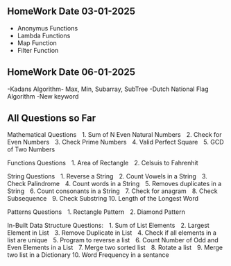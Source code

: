 ## HomeWork Date 03-01-2025
- Anonymus Functions
- Lambda Functions
- Map Function
- Filter Function

## HomeWork Date 06-01-2025
-Kadans Algorithm- Max, Min, Subarray, SubTree
-Dutch National Flag Algorithm
-New keyword

## All Questions so Far
Mathematical Questions
 1.⁠ ⁠Sum of N Even Natural Numbers
 2.⁠ ⁠Check for Even Numbers
 3.⁠ ⁠Check Prime Numbers
 4.⁠ ⁠Valid Perfect Square
 5.⁠ ⁠GCD of Two Numbers

Functions Questions
 1.⁠ ⁠Area of Rectangle
 2.⁠ ⁠Celsuis to Fahrenhit

String Questions
 1.⁠ ⁠Reverse a String
 2.⁠ ⁠Count Vowels in a String
 3.⁠ ⁠Check Palindrome
 4.⁠ ⁠Count words in a String
 5.⁠ ⁠Removes duplicates in a String
 6.⁠ ⁠Count consonants in a String
 7.⁠ ⁠Check for anagram
 8.⁠ ⁠Check Subsequence
 9.⁠ ⁠Check Substring
10.⁠ ⁠Length of the Longest Word

Patterns Questions
 1.⁠ ⁠Rectangle Pattern
 2.⁠ ⁠Diamond Pattern

In-Built Data Structure Questions:
 1.⁠ ⁠Sum of List Elements
 2.⁠ ⁠Largest Element in List
 3.⁠ ⁠Remove Duplicate in List
 4.⁠ ⁠Check if all elements in a list are unique
 5.⁠ ⁠Program to reverse a list
 6.⁠ ⁠Count Number of Odd and Even Elements in a List
 7.⁠ ⁠Merge two sorted list
 8.⁠ ⁠Rotate a list
 9.⁠ ⁠Merge two list in a Dictionary
10.⁠ ⁠Word Frequency in a sentance 